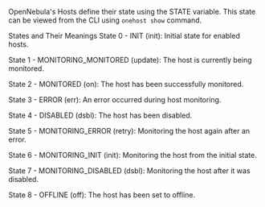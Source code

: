 OpenNebula's Hosts define their state using the STATE variable.
This state can be viewed from the CLI using `onehost show` command.

States and Their Meanings
State 0 - INIT (init):
Initial state for enabled hosts.

State 1 - MONITORING_MONITORED (update):
The host is currently being monitored.

State 2 - MONITORED (on):
The host has been successfully monitored.

State 3 - ERROR (err):
An error occurred during host monitoring.

State 4 - DISABLED (dsbl):
The host has been disabled.

State 5 - MONITORING_ERROR (retry):
Monitoring the host again after an error.

State 6 - MONITORING_INIT (init):
Monitoring the host from the initial state.

State 7 - MONITORING_DISABLED (dsbl):
Monitoring the host after it was disabled.

State 8 - OFFLINE (off):
The host has been set to offline.